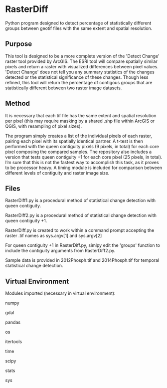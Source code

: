 # RasterDiff
Python program designed to detect percentage of statistically different groups between geotif files with the same extent and spatial resolution.

## Purpose
This tool is designed to be a more complete version of the 'Detect Change' raster tool provided by ArcGIS. The ESRI tool will compare spatially similar pixels and return a raster with visualized differences between pixel values. 'Detect Change' does not tell you any summary statistics of the changes detected or the statistical significance of these changes. Though less refined, this tool will return the percentage of contigous groups that are statistically different between two raster image datasets.


## Method
It is necessary that each tif file has the same extent and spatial resolution per pixel (this may require masking by a shared .shp file within ArcGIS or QGIS, with resampling of pixel sizes).

The program simply creates a list of the individual pixels of each raster, pairing each pixel with its spatially identical partner. A t-test is then performed with the queen contiguity pixels (9 pixels, in total) for each core pixel composing the compared samples. The repository also includes a version that tests queen contiguity +1 for each core pixel (25 pixels, in total).
I’m sure that this is not the fastest way to accomplish this task, as it proves to be processor heavy. A timing module is included for comparison between different levels of contiguity and raster image size.


## Files
RasterDiff1.py is a procedural method of statistical change detection with queen contiguity.

RasterDiff2.py is a procedural method of statistical change detection with queen contiguity +1.

RasterDiff.py is created to work within a command prompt accepting the raster .tif names as sys.argv[1] and sys.argv[2]

For queen contiguity +1 in RasterDiff.py, simlpy edit the 'groups' function to include the contiguity arguments from RasterDiff2.py.


Sample data is provided in 2012Phosph.tif and 2014Phosph.tif for temporal statistical change detection.


## Virtual Environment
Modules imported (necessary in virtual environment):

numpy

gdal

pandas

os

itertools

time

scipy

stats

sys

